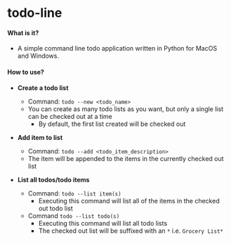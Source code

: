 todo-line
======
#### What is it?
+ A simple command line todo application written in Python for MacOS and Windows.

#### How to use?
+ __Create a todo list__
  - Command: `todo --new <todo_name>`
  - You can create as many todo lists as you want, but only a single list can be checked out at a time
    * By default, the first list created will be checked out

+ __Add item to list__
  - Command: `todo --add <todo_item_description>`
  - The item will be appended to the items in the currently checked out list

+ __List all todos/todo items__
  - Command: `todo --list item(s)`
    * Executing this command will list all of the items in the checked out todo list
  - Command `todo --list todo(s)`
    * Executing this command will list all todo lists
    * The checked out list will be suffixed with an `*` i.e. `Grocery List*`
